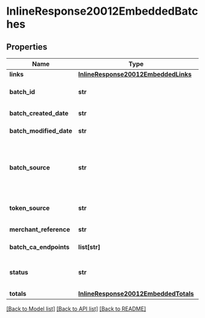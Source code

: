 # InlineResponse20012EmbeddedBatches

## Properties
Name | Type | Description | Notes
------------ | ------------- | ------------- | -------------
**links** | [**InlineResponse20012EmbeddedLinks**](InlineResponse20012EmbeddedLinks.md) |  | [optional] 
**batch_id** | **str** | Unique identification number assigned to the submitted request. | [optional] 
**batch_created_date** | **str** | ISO-8601 format: yyyy-MM-ddTHH:mm:ssZ | [optional] 
**batch_modified_date** | **str** | ISO-8601 format: yyyy-MM-ddTHH:mm:ssZ | [optional] 
**batch_source** | **str** | Valid Values:   * SCHEDULER   * TOKEN_API   * CREDIT_CARD_FILE_UPLOAD   * AMEX_REGSITRY   * AMEX_REGISTRY_API   * AMEX_REGISTRY_API_SYNC   * AMEX_MAINTENANCE  | [optional] 
**token_source** | **str** | Valid Values:   * SECURE_STORAGE   * TMS   * CYBERSOURCE  | [optional] 
**merchant_reference** | **str** | Reference used by merchant to identify batch. | [optional] 
**batch_ca_endpoints** | **list[str]** | Valid Values:   * VISA   * MASTERCARD   * AMEX  | [optional] 
**status** | **str** | Valid Values:   * REJECTED   * RECEIVED   * VALIDATED   * DECLINED   * PROCESSING   * COMPLETE  | [optional] 
**totals** | [**InlineResponse20012EmbeddedTotals**](InlineResponse20012EmbeddedTotals.md) |  | [optional] 

[[Back to Model list]](../README.md#documentation-for-models) [[Back to API list]](../README.md#documentation-for-api-endpoints) [[Back to README]](../README.md)


